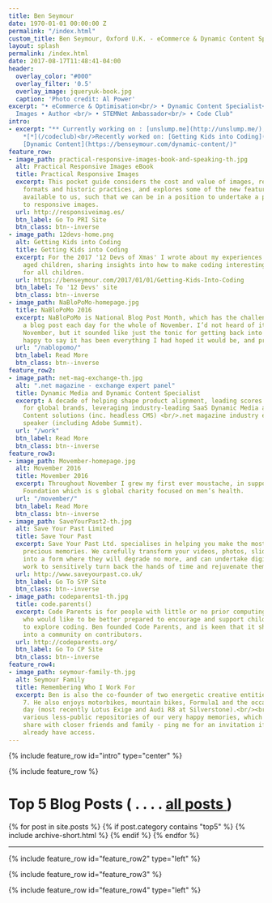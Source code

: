 ```yaml
---
title: Ben Seymour
date: 1970-01-01 00:00:00 Z
permalink: "/index.html"
custom_title: Ben Seymour, Oxford U.K. - eCommerce & Dynamic Content Specialist, Responsive Images Advocate
layout: splash
permalink: /index.html
date: 2017-08-17T11:48:41-04:00
header:
  overlay_color: "#000"
  overlay_filter: '0.5'
  overlay_image: jqueryuk-book.jpg
  caption: 'Photo credit: Al Power'
excerpt: "• eCommerce & Optimisation<br/> • Dynamic Content Specialist<br/> • Responsive
  Images • Author <br/> • STEMNet Ambassador<br/> • Code Club"
intro:
- excerpt: "** Currently working on : [unslump.me](http://unslump.me/), [storyus](http://storyus.life/)
    *[*](/codeclub)<br/>Recently worked on: [Getting Kids into Coding](https://benseymour.com/2017/01/01/Getting-Kids-Into-Coding),
    [Dynamic Content](https://benseymour.com/dynamic-content/)"
feature_row:
- image_path: practical-responsive-images-book-and-speaking-th.jpg
  alt: Practical Responsive Images eBook
  title: Practical Responsive Images
  excerpt: This pocket guide considers the cost and value of images, reviews image
    formats and historic practices, and explores some of the new features and tools
    available to us, such that we can be in a position to undertake a practical approach
    to responsive images.
  url: http://responsiveimag.es/
  btn_label: Go To PRI Site
  btn_class: btn--inverse
- image_path: 12devs-home.png
  alt: Getting Kids into Coding
  title: Getting Kids into Coding
  excerpt: For the 2017 '12 Devs of Xmas' I wrote about my experiences teaching Primary
    aged children, sharing insights into how to make coding interesting and relevant
    for all children.
  url: https://benseymour.com/2017/01/01/Getting-Kids-Into-Coding
  btn_label: To '12 Devs' site
  btn_class: btn--inverse
- image_path: NaBloPoMo-homepage.jpg
  title: NaBloPoMo 2016
  excerpt: NaBloPoMo is National Blog Post Month, which has the challenge of writing
    a blog post each day for the whole of November. I’d not heard of it before 1st
    November, but it sounded like just the tonic for getting back into writing. I’m
    happy to say it has been everything I had hoped it would be, and probably more.
  url: "/nablopomo/"
  btn_label: Read More
  btn_class: btn--inverse
feature_row2:
- image_path: net-mag-exchange-th.jpg
  alt: ".net magazine - exchange expert panel"
  title: Dynamic Media and Dynamic Content Specialist
  excerpt: A decade of helping shape product alignment, leading scores of  projects
    for global brands, leveraging industry-leading SaaS Dynamic Media and Dynamic
    Content solutions (inc. headless CMS) <br/>.net magazine industry expert, conference
    speaker (including Adobe Summit).
  url: "/work"
  btn_label: Read More
  btn_class: btn--inverse
feature_row3:
- image_path: Movember-homepage.jpg
  alt: Movember 2016
  title: Movember 2016
  excerpt: Throughout November I grew my first ever moustache, in support of The Movember
    Foundation which is s global charity focused on men’s health.
  url: "/movember/"
  btn_label: Read More
  btn_class: btn--inverse
- image_path: SaveYourPast2-th.jpg
  alt: Save Your Past Limited
  title: Save Your Past
  excerpt: Save Your Past Ltd. specialises in helping you make the most of your pre-digital
    precious memories. We carefully transform your videos, photos, slides/negatives
    into a form where they will degrade no more, and can undertake digital restoration
    work to sensitively turn back the hands of time and rejuvenate them.
  url: http://www.saveyourpast.co.uk/
  btn_label: Go To SYP Site
  btn_class: btn--inverse
- image_path: codeparents1-th.jpg
  title: code.parents()
  excerpt: Code Parents is for people with little or no prior computing experience,
    who would like to be better prepared to encourage and support children in starting
    to explore coding. Ben founded Code Parents, and is keen that it should develop
    into a community on contributors.
  url: http://codeparents.org/
  btn_label: Go To CP Site
  btn_class: btn--inverse
feature_row4:
- image_path: seymour-family-th.jpg
  alt: Seymour Family
  title: Remembering Who I Work For
  excerpt: Ben is also the co-founder of two energetic creative entities aged 10  &
    7. He also enjoys motorbikes, mountain bikes, Formula1 and the occasional track
    day (most recently Lotus Exige and Audi R8 at Silverstone).<br/><br/> There are
    various less-public repositories of our very happy memories, which we tend to
    share with closer friends and family - ping me for an invitation if you don't
    already have access.
---
```


{% include feature_row id="intro" type="center" %}

{% include feature_row %}

# Top 5 Blog Posts  ( . . . . [all posts ](/blog) )
<div class="post_object">
{% for post in site.posts %}
  {% if post.category contains "top5" %}
    {% include archive-short.html %}
  {% endif %}
{% endfor %}
</div>
<hr/>

{% include feature_row id="feature_row2" type="left" %}

{% include feature_row id="feature_row3" %}

{% include feature_row id="feature_row4" type="left" %}
